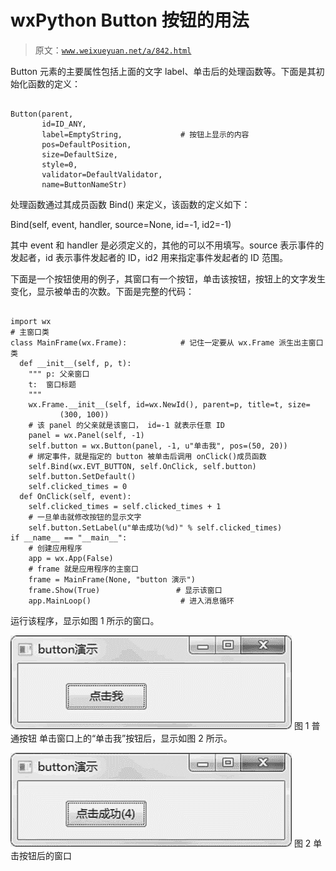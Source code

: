 # wxPython Button 按钮的用法

> 原文：[`www.weixueyuan.net/a/842.html`](http://www.weixueyuan.net/a/842.html)

Button 元素的主要属性包括上面的文字 label、单击后的处理函数等。下面是其初始化函数的定义：

```

Button(parent,
       id=ID_ANY,
       label=EmptyString,             # 按钮上显示的内容
       pos=DefaultPosition,
       size=DefaultSize,
       style=0,
       validator=DefaultValidator,
       name=ButtonNameStr)
```

处理函数通过其成员函数 Bind() 来定义，该函数的定义如下：

Bind(self, event, handler, source=None, id=-1, id2=-1)

其中 event 和 handler 是必须定义的，其他的可以不用填写。source 表示事件的发起者，id 表示事件发起者的 ID，id2 用来指定事件发起者的 ID 范围。

下面是一个按钮使用的例子，其窗口有一个按钮，单击该按钮，按钮上的文字发生变化，显示被单击的次数。下面是完整的代码：

```

import wx
# 主窗口类
class MainFrame(wx.Frame):            # 记住一定要从 wx.Frame 派生出主窗口类
  def __init__(self, p, t):
    """ p: 父亲窗口
    t:  窗口标题
    """
    wx.Frame.__init__(self, id=wx.NewId(), parent=p, title=t, size=
           (300, 100))
    # 该 panel 的父亲就是该窗口， id=-1 就表示任意 ID
    panel = wx.Panel(self, -1)
    self.button = wx.Button(panel, -1, u"单击我", pos=(50, 20))
    # 绑定事件，就是指定的 button 被单击后调用 onClick()成员函数
    self.Bind(wx.EVT_BUTTON, self.OnClick, self.button)
    self.button.SetDefault()
    self.clicked_times = 0
  def OnClick(self, event):
    self.clicked_times = self.clicked_times + 1
    # 一旦单击就修改按钮的显示文字
    self.button.SetLabel(u"单击成功(%d)" % self.clicked_times)
if __name__ == "__main__":
    # 创建应用程序
    app = wx.App(False)
    # frame 就是应用程序的主窗口
    frame = MainFrame(None, "button 演示")
    frame.Show(True)                 # 显示该窗口
    app.MainLoop()                    # 进入消息循环
```

运行该程序，显示如图 1 所示的窗口。

![](img/2f9af7b8ae3d5f4c5b72dcfca2b16fb2.png)
图 1 普通按钮
单击窗口上的“单击我”按钮后，显示如图 2 所示。

![](img/973d11584e7adc78780bc065c3affa40.png)
图 2 单击按钮后的窗口